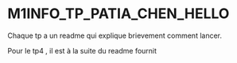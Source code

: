# M1INFO_TP_PATIA_CHEN_HELLO

Chaque tp a un readme qui explique brievement comment lancer.

Pour le tp4 , il est à la suite du readme fournit
